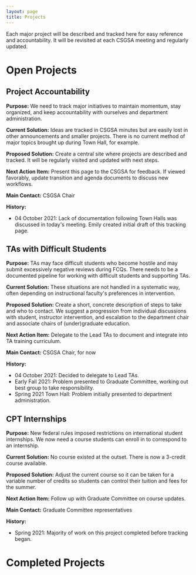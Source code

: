 ```yaml
---
layout: page
title: Projects
---
```


Each major project will be described and tracked here for easy reference and accountability. It will be revisited at each CSGSA meeting and regularly updated.

# Open Projects

## Project Accountability
**Purpose:** We need to track major initiatives to maintain momentum, stay organized, and keep accountability with ourselves and department administration.

**Current Solution:** Ideas are tracked in CSGSA minutes but are easily lost in other announcements and smaller projects. There is no current method of major topics brought up during Town Hall, for example.

**Proposed Solution:** Create a central site where projects are described and tracked. It will be regularly visited and updated with next steps.

**Next Action Item:** Present this page to the CSGSA for feedback. If viewed favorably, update transition and agenda documents to discuss new workflows.

**Main Contact:** CSGSA Chair

**History:**
- 04 October 2021: Lack of documentation following Town Halls was discussed in today's meeting. Emily created initial draft of this tracking page.

## TAs with Difficult Students
**Purpose:** TAs may face difficult students who become hostile and may submit excessively negative reviews during FCQs. There needs to be a documented pipeline for working with difficult students and supporting TAs.

**Current Solution:** These situations are not handled in a systematic way, often depending on instructional faculty's preferences in intervention.

**Proposed Solution:** Create a short, concrete description of steps to take and who to contact. We suggest a progression from individual discussions with student, instructor intervention, and escalation to the department chair and associate chairs of (under)graduate education.

**Next Action Item:** Delegate to the Lead TAs to document and integrate into TA training curriculum.

**Main Contact:** CSGSA Chair, for now

**History:**
- 04 October 2021: Decided to delegate to Lead TAs.
- Early Fall 2021: Problem presented to Graduate Committee, working out best group to take responsibility.
- Spring 2021 Town Hall: Problem initially presented to department administration. 

## CPT Internships
**Purpose:** New federal rules imposed restrictions on international student internships. We now need a course students can enroll in to correspond to an internship.

**Current Solution:** No course existed at the outset. There is now a 3-credit course available.

**Proposed Solution:** Adjust the current course so it can be taken for a variable number of credits so students can control their tuition and fees for the summer.

**Next Action Item:** Follow up with Graduate Committee on course updates.

**Main Contact:** Graduate Committee representatives

**History:**
- Spring 2021: Majority of work on this project completed before tracking began.

<!--- Template
## Project Name
**Purpose:**

**Current Solution:**

**Proposed Solution:**

**Next Action Item:**

**Main Contact:**

**History:**
--->

# Completed Projects
